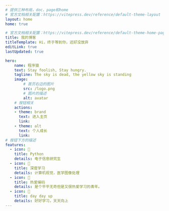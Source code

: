 ```yaml
---
# 提供三种布局，doc、page和home
# 官方文档相关配置：https://vitepress.dev/reference/default-theme-layout
layout: home
home: true

# 官方文档相关配置：https://vitepress.dev/reference/default-theme-home-page
title: 我的博客
titleTemplate: Hi，终于等到你，还好没放弃
editLink: true
lastUpdated: true

hero:
    name: 程序猿
    text: Stay foolish, Stay hungry.
    tagline: The sky is dead, the yellow sky is standing
    image:
        # 首页右边的图片
        src: /logo.png
        # 图片的描述
        alt: avatar
    # 按钮相关
    actions:
    - theme: brand
      text: 进入主页
      link:
    - theme: alt
      text: 个人成长
      link: 
# 按钮下方的描述
features:
  - icon: 🤹
    title: Python
    details: 电子信息研究生
  - icon: 👩
    title: 深度学习
    details: 计算机视觉，医学图像处理
  - icon: 🧩
    title: 热爱编码
    details: 是个平平无奇但是又很热爱学习的青年。
  - icon: 🚀
    title: day day up
    details: 好好学习，天天向上
---
```

<!-- index.md -->







